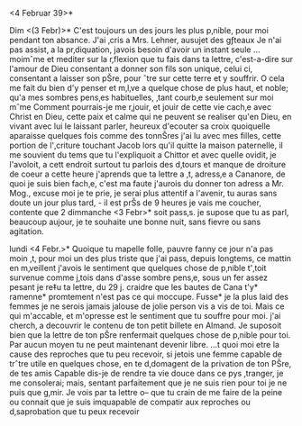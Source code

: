  <4 Februar 39>*

Dim <(3 Febr)>* C'est toujours un des jours les plus p‚nible, pour moi pendant ton absance. J'ai ‚cris a Mrs. Lehner, ausujet des gƒteaux Je n'ai pas assist‚ a la pr‚diquation, javois besoin d'avoir un instant seule … moimˆme et mediter sur la r‚flexion que tu fais dans ta lettre, c'est-a-dire sur l'amour de Dieu consentant a donner son fils son unique, celui ci, consentant a laisser son pŠre, pour ˆtre sur cette terre et y souffrir. O cela me fait du bien d'y penser et m‚l‚ve a quelque chose de plus haut, et noble; qu'a mes sombres pens‚es habituelles, ‚tant courb‚e seulement sur moi mˆme Comment pourrais-je me r‚jouir, et jouir de cette vie cach‚e avec Christ en Dieu, cette paix et calme qui ne peuvent se realiser qu'en Dieu, en vivant avec lui le laissant parler, heureux d'ecouter sa croix quoiquelle aparaisse quelques fois comme des tonnŠres j'ai lu avec mes filles, cette portion de l'‚criture touchant Jacob lors qu'il quitte la maison paternelle, il me souvient du tems que tu l'expliquoit a Chittor et avec quelle ovidit‚ je l'avoloit, a cett endroit surtout tu parlois des d‚tours et manque de droiture de coeur a cette heure j'aprends que ta lettre a ‚t‚ adress‚e a Cananore, de quoi je suis bien fach‚e, c'est ma faute j'aurois du donner ton adress a Mr. Mog., excuse moi je te prie, je serai plus attentif a l'avenir, tu auras sans doute un jour plus tard, - il est prŠs de 9 heures je vais me coucher, contente que 2 dimmanche <3 Febr>* soit pass‚s. je supose que tu as parl‚ beaucoup aujour, je te souhaite une bonne nuit, sans fievre ou sans agitation.

lundi <4 Febr.>* Quoique tu mapelle folle, pauvre fanny ce jour n'a pas moin ‚t‚ pour moi un des plus triste que j'ai pass‚ depuis longtems, ce mattin en m‚veillent j'avois le sentiment que quelques chose de p‚nible t'‚toit survenue comme j‚tois dans d'asse sombre pens‚e, sous un fer assez pesant je re‡u ta lettre, du 29 j. craidre que les bautes de Cana t'y* ramenne* promtement n'est pas ce qui moccupe. Fusse* je la plus laid des femmes je ne serois jamais jalouse de jolie person vis a vis de toi. Mais ce qui m'accable, et m'opresse est le sentiment que tu souffre pour moi. j'ai cherch‚ a decouvrir le contenu de ton petit billete en Almand. Je suposoit bien que la lettre de ton pŠre renfermait quelques chose de p‚nible pour toi. Par aucun moyen tu ne peut maintenant devenir libre. ...t quoi moi etre la cause des reproches que tu peu recevoir, si jetois une femme capable de trˆtre utile en quelques chose, en te d‚domagent de la privation de ton PŠre, de tes amis Capable dis-je de rendre ta vie douce dans ce pys ‚tranger, je me consolerai; mais, sentant parfaitement que je ne suis rien pour toi je ne puis que g‚mir. Je vois par ta lettre o– que tu crain de me faire de la peine ou connait que je suis imquapable de compatir aux reproches ou d‚saprobation que tu peux recevoir

